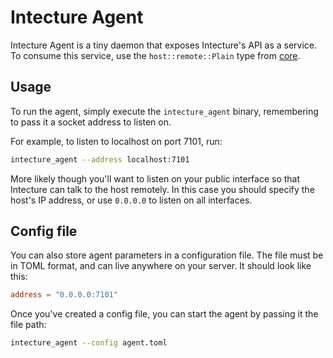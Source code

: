 # Intecture Agent

Intecture Agent is a tiny daemon that exposes Intecture's API as a service. To consume this service, use the `host::remote::Plain` type from [core](../core/).

## Usage

To run the agent, simply execute the `intecture_agent` binary, remembering to pass it a socket address to listen on.

For example, to listen to localhost on port 7101, run:

```sh
intecture_agent --address localhost:7101
```

More likely though you'll want to listen on your public interface so that Intecture can talk to the host remotely. In this case you should specify the host's IP address, or use `0.0.0.0` to listen on all interfaces.

## Config file

You can also store agent parameters in a configuration file. The file must be in TOML format, and can live anywhere on your server. It should look like this:

```toml
address = "0.0.0.0:7101"
```

Once you've created a config file, you can start the agent by passing it the file path:

```sh
intecture_agent --config agent.toml
```
